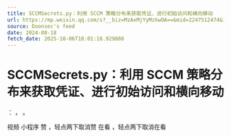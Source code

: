 ```yaml
---
title: SCCMSecrets.py：利用 SCCM 策略分布来获取凭证、进行初始访问和横向移动
url: https://mp.weixin.qq.com/s?__biz=MzAxMjYyMzkwOA==&mid=2247512474&idx=1&sn=56e0467e231694b4ed4ed9593661b79d
source: Doonsec's feed
date: 2024-08-18
fetch_date: 2025-10-06T18:01:18.929886
---
```


# SCCMSecrets.py：利用 SCCM 策略分布来获取凭证、进行初始访问和横向移动

：
，
。

视频
小程序
赞
，轻点两下取消赞
在看
，轻点两下取消在看